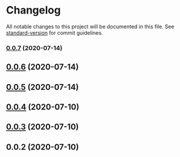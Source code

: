 # Changelog

All notable changes to this project will be documented in this file. See [standard-version](https://github.com/conventional-changelog/standard-version) for commit guidelines.

### [0.0.7](https://github.com/chenchenwuai/znu-event/compare/v0.0.6...v0.0.7) (2020-07-14)

<a name="0.0.6"></a>
## [0.0.6](https://github.com/chenchenwuai/znu-event/compare/v0.0.5...v0.0.6) (2020-07-14)



<a name="0.0.5"></a>
## [0.0.5](https://github.com/chenchenwuai/znu-event/compare/v0.0.4...v0.0.5) (2020-07-14)



<a name="0.0.4"></a>
## [0.0.4](https://github.com/chenchenwuai/znu-event/compare/v0.0.3...v0.0.4) (2020-07-10)



<a name="0.0.3"></a>
## [0.0.3](https://github.com/chenchenwuai/znu-event/compare/v0.0.2...v0.0.3) (2020-07-10)



<a name="0.0.2"></a>
## 0.0.2 (2020-07-10)
